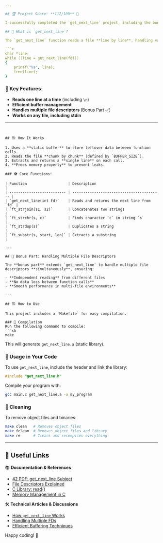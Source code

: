 ```yaml
---

## 🏆 Project Score: **112/100** 🎉

I successfully completed the `get_next_line` project, including the bonus part handling multiple file descriptors, with an **exceptional score!**

## 📜 What is `get_next_line`?

The `get_next_line` function reads a file **line by line**, handling various file descriptors efficiently.

```c
char *line;
while ((line = get_next_line(fd)))
{
    printf("%s", line);
    free(line);
}
```

### 🌟 Key Features:

- **Reads one line at a time** (including `\n`)
- **Efficient buffer management**
- **Handles multiple file descriptors** (Bonus Part ✅)
- **Works on any file, including stdin**

---
```


## 🏗️ How It Works

1. Uses a **static buffer** to store leftover data between function calls.
2. Reads the file **chunk by chunk** (defined by `BUFFER_SIZE`).
3. Extracts and returns a **single line** on each call.
4. **Frees memory properly** to prevent leaks.

### 🛠️ Core Functions:

| Function                   | Description                               |
| -------------------------- | ----------------------------------------- |
| `get_next_line(int fd)`    | Reads and returns the next line from `fd` |
| `ft_strjoin(s1, s2)`       | Concatenates two strings                  |
| `ft_strchr(s, c)`          | Finds character `c` in string `s`         |
| `ft_strdup(s)`             | Duplicates a string                       |
| `ft_substr(s, start, len)` | Extracts a substring                      |

---

## 🚀 Bonus Part: Handling Multiple File Descriptors

The **bonus part** extends `get_next_line` to handle multiple file descriptors **simultaneously**, ensuring:

- **Independent reading** from different files
- **No data loss between function calls**
- **Smooth performance in multi-file environments**

---

## 🏗️ How to Use

This project includes a `Makefile` for easy compilation.

### 🔹 Compilation
Run the following command to compile:
```sh
make
```
This will generate `get_next_line.a` (static library).

### 🔹 Usage in Your Code
To use `get_next_line`, include the header and link the library:
```c
#include "get_next_line.h"
```
Compile your program with:
```sh
gcc main.c get_next_line.a -o my_program
```

### 🔹 Cleaning
To remove object files and binaries:
```sh
make clean   # Removes object files
make fclean  # Removes object files and library
make re      # Cleans and recompiles everything
```

---

## 📌 Useful Links

📚 **Documentation & References**

- [42 PDF: get\_next\_line Subject](https://cdn.intra.42.fr/pdf/pdf/96258/en.subject.pdf)
- [File Descriptors Explained](https://www.bottomupcs.com/file_descriptors.xhtml)
- [C Library: read()](https://man7.org/linux/man-pages/man2/read.2.html)
- [Memory Management in C](https://www.geeksforgeeks.org/memory-management-c/)

🛠 **Technical Articles & Discussions**

- [How ](https://stackoverflow.com/questions/252782/strtok-vs-strsep)[`get_next_line`](https://stackoverflow.com/questions/252782/strtok-vs-strsep)[ Works](https://stackoverflow.com/questions/252782/strtok-vs-strsep)
- [Handling Multiple FDs](https://medium.com/swlh/handling-multiple-file-descriptors-in-c-4fdf7f50d12)
- [Efficient Buffering Techniques](https://www.cs.tufts.edu/comp/15/resources/buffering.html)

Happy coding! 🚀


